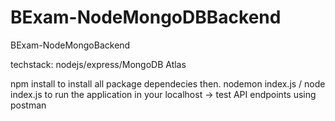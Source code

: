 # BExam-NodeMongoDBBackend
BExam-NodeMongoBackend

techstack: nodejs/express/MongoDB Atlas

npm install to install all package dependecies
then.
nodemon index.js / node index.js to run the application in your localhost
-> test API endpoints using postman 
